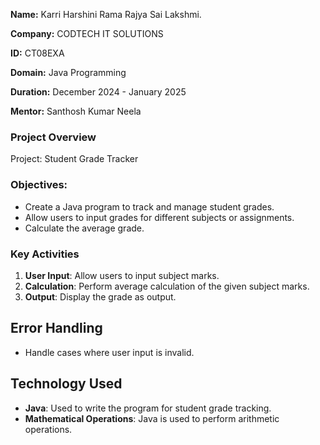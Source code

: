 **Name:**  Karri Harshini Rama Rajya Sai Lakshmi.

**Company:** CODTECH IT SOLUTIONS

**ID:** CT08EXA

**Domain:** Java Programming

**Duration:** December 2024 - January 2025

**Mentor:** Santhosh Kumar Neela


### Project Overview

Project: Student Grade Tracker

### Objectives:

- Create a Java program to track and manage student grades.
- Allow users to input grades for different subjects or assignments.
- Calculate the average grade.

### Key Activities

1. **User Input**: Allow users to input subject marks.
2. **Calculation**: Perform average calculation of the given subject marks.
3. **Output**: Display the grade as output.

## Error Handling

- Handle cases where user input is invalid.

## Technology Used

- **Java**: Used to write the program for student grade tracking.
- **Mathematical Operations**: Java is used to perform arithmetic operations.
